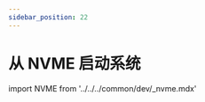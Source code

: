 ```yaml
---
sidebar_position: 22
---
```


# 从 NVME 启动系统

import NVME from '../../../common/dev/\_nvme.mdx'

<NVME model="rock5b" />
